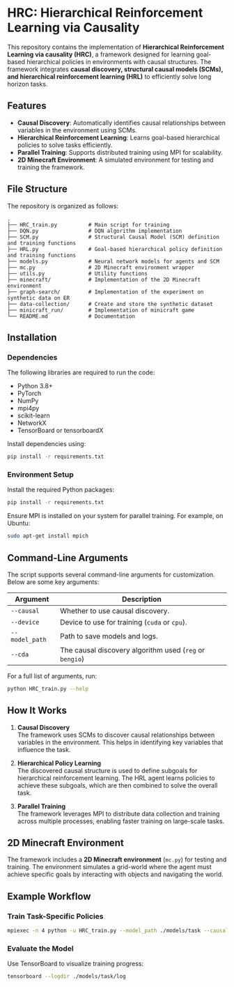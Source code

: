 # HRC: Hierarchical Reinforcement Learning via Causality

This repository contains the implementation of **Hierarchical Reinforcement Learning via causality (HRC)**, a framework designed for learning goal-based hierarchical policies in environments with causal structures. The framework integrates **causal discovery, structural causal models (SCMs), and hierarchical reinforcement learning (HRL)** to efficiently solve long horizon tasks.

## Features

- **Causal Discovery**: Automatically identifies causal relationships between variables in the environment using SCMs.
- **Hierarchical Reinforcement Learning**: Learns goal-based hierarchical policies to solve tasks efficiently.
- **Parallel Training**: Supports distributed training using MPI for scalability.
- **2D Minecraft Environment**: A simulated environment for testing and training the framework.

## File Structure

The repository is organized as follows:

```
.
├── HRC_train.py          # Main script for training
├── DQN.py                # DQN algorithm implementation
├── SCM.py                # Structural Causal Model (SCM) definition and training functions
├── HRL.py                # Goal-based hierarchical policy definition and training functions
├── models.py             # Neural network models for agents and SCM
├── mc.py                 # 2D Minecraft environment wrapper
├── utils.py              # Utility functions
├── minecraft/            # Implementation of the 2D Minecraft environment
├── graph-search/         # Implementation of the experiment on synthetic data on ER
├── data-collection/      # Create and store the synthetic dataset
├── minicraft_run/        # Implementation of minicraft game
└── README.md             # Documentation
```

## Installation

### Dependencies

The following libraries are required to run the code:

- Python 3.8+
- PyTorch
- NumPy
- mpi4py
- scikit-learn
- NetworkX
- TensorBoard or tensorboardX

Install dependencies using:

```sh
pip install -r requirements.txt
```

### Environment Setup

Install the required Python packages:

```sh
pip install -r requirements.txt
```

Ensure MPI is installed on your system for parallel training. For example, on Ubuntu:

```sh
sudo apt-get install mpich
```

## Command-Line Arguments

The script supports several command-line arguments for customization. Below are some key arguments:

| Argument       | Description                                             |
|---------------|---------------------------------------------------------|
| `--causal`    | Whether to use causal discovery.                        |
| `--device`    | Device to use for training (`cuda` or `cpu`).           |
| `--model_path`| Path to save models and logs.                           |
 | `--cda`| The causal discovery algorithm used (`reg` or `bengio`) |
   
For a full list of arguments, run:

```sh
python HRC_train.py --help
```

## How It Works

1. **Causal Discovery**  
   The framework uses SCMs to discover causal relationships between variables in the environment. This helps in identifying key variables that influence the task.

2. **Hierarchical Policy Learning**  
   The discovered causal structure is used to define subgoals for hierarchical reinforcement learning. The HRL agent learns policies to achieve these subgoals, which are then combined to solve the overall task.

3. **Parallel Training**  
   The framework leverages MPI to distribute data collection and training across multiple processes, enabling faster training on large-scale tasks.

## 2D Minecraft Environment

The framework includes a **2D Minecraft environment** (`mc.py`) for testing and training. The environment simulates a grid-world where the agent must achieve specific goals by interacting with objects and navigating the world.

## Example Workflow

### Train Task-Specific Policies

```sh
mpiexec -n 4 python -u HRC_train.py --model_path ./models/task --causal True
```

### Evaluate the Model

Use TensorBoard to visualize training progress:

```sh
tensorboard --logdir ./models/task/log
